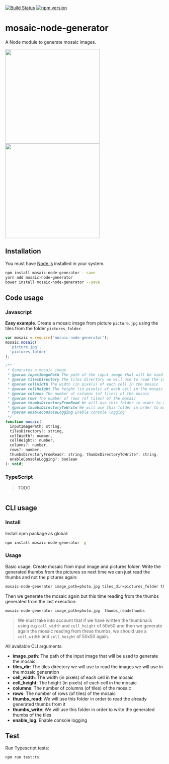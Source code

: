 [![Build Status](https://travis-ci.org/Dellos7/mosaic-node-generator.svg?branch=master)](https://travis-ci.org/Dellos7/mosaic-node-generator) [![npm version](https://badge.fury.io/js/mosaic-node-generator.svg)](https://badge.fury.io/js/mosaic-node-generator)

# mosaic-node-generator
A Node module to generate mosaic images.

[<img src="https://drive.google.com/uc?export=view&id=19bJzCWHChPP3xPHzGqq3mzruxZEdMOfz" width="300" align="left" />](https://drive.google.com/file/d/19bJzCWHChPP3xPHzGqq3mzruxZEdMOfz/view?usp=sharing)

[<img src="https://drive.google.com/uc?export=view&id=1oLhHmgpB4XiW_8KA3BQu46FzI7D75MDw" width="300" />](https://drive.google.com/file/d/1oLhHmgpB4XiW_8KA3BQu46FzI7D75MDw/view?usp=sharing)

## Installation

You must have [Node.js](https://nodejs.org/es/) installed in your system.

```sh
npm install mosaic-node-generator --save
yarn add mosaic-node-generator
bower install mosaic-node-generator --save
```
## Code usage

### Javascript

**Easy example**. Create a mosaic image from picture `picture.jpg` using the tiles from the folder `pictures_folder`.

```javascript
var mosaic = require('mosaic-node-generator');
mosaic.mosaic( 
  'picture.jpg', 
  'pictures_folder' 
);
```

```javascript
/**
 * Generates a mosaic image
 * @param inputImagePath The path of the input image that will be used to generate the mosaic
 * @param tilesDirectory The tiles directory we will use to read the images we will use in the mosaic generation
 * @param cellWidth The width (in pixels) of each cell in the mosaic
 * @param cellHeight The height (in pixels) of each cell in the mosaic
 * @param columns The number of columns (of tiles) of the mosaic
 * @param rows The number of rows (of tiles) of the mosaic
 * @param thumbsDirectoryFromRead We will use this folder in order to read the already generated thumbs from it
 * @param thumbsDirectoryToWrite We will use this folder in order to write the generated thumbs of the tiles
 * @param enableConsoleLogging Enable console logging
 */
function mosaic( 
  inputImagePath: string, 
  tilesDirectory?: string, 
  cellWidth?: number, 
  cellHeight?: number, 
  columns?: number, 
  rows?: number, 
  thumbsDirectoryFromRead?: string, thumbsDirectoryToWrite?: string, 
  enableConsoleLogging?: boolean
): void;
```

### TypeScript

> TODO

```typescript
```

## CLI usage

### Install

Install npm package as global:

```sh
npm install mosaic-node-generator -g
```

### Usage

Basic usage. Create mosaic from input image and pictures folder. Write the generated thumbs from the pictures so next time we can just read the thumbs and not the pictures again:

```sh
mosaic-node-generator image_path=photo.jpg tiles_dir=pictures_folder thumbs_write=thumbs
```

Then we generate the mosaic again but this time reading from the thumbs generated from the last execution:

```sh
mosaic-node-generator image_path=photo.jpg  thumbs_read=thumbs
```
> We must take into account that if we have written the thumbnails using e.g `cell_width` and `cell_height` of 50x50 and then we generate again the mosaic reading from these thumbs, we should use a `cell_width` and `cell_height` of 50x50 again.

All available CLI arguments:

* **image_path**: The path of the input image that will be used to generate the mosaic.
* **tiles_dir**: The tiles directory we will use to read the images we will use in the mosaic generation
* **cell_width**: The width (in pixels) of each cell in the mosaic
* **cell_height**: The height (in pixels) of each cell in the mosaic
* **columns**: The number of columns (of tiles) of the mosaic
* **rows**: The number of rows (of tiles) of the mosaic
* **thumbs_read**: We will use this folder in order to read the already generated thumbs from it
* **thumbs_write**: We will use this folder in order to write the generated thumbs of the tiles
* **enable_log**: Enable console logging

## Test 

Run Typescript tests:
```sh
npm run test:ts
```
